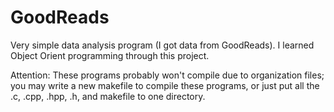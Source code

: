 # GoodReads
Very simple  data analysis program (I got data from GoodReads). I learned Object Orient programming through this project.

Attention: These programs probably won't compile due to organization files;
you may write a new makefile to compile these programs, or just put all the .c, .cpp, .hpp, .h, and makefile to one directory.

